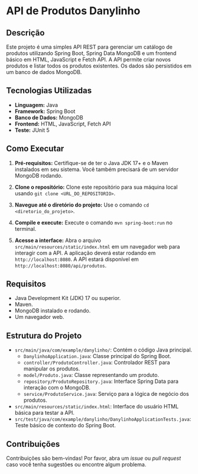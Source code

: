 # API de Produtos Danylinho

## Descrição

Este projeto é uma simples API REST para gerenciar um catálogo de produtos utilizando Spring Boot, Spring Data MongoDB e um frontend básico em HTML, JavaScript e Fetch API.  A API permite criar novos produtos e listar todos os produtos existentes. Os dados são persistidos em um banco de dados MongoDB.

## Tecnologias Utilizadas

* **Linguagem:** Java
* **Framework:** Spring Boot
* **Banco de Dados:** MongoDB
* **Frontend:** HTML, JavaScript, Fetch API
* **Teste:** JUnit 5

## Como Executar

1. **Pré-requisitos:**  Certifique-se de ter o Java JDK 17+ e o Maven instalados em seu sistema.  Você também precisará de um servidor MongoDB rodando.

2. **Clone o repositório:** Clone este repositório para sua máquina local usando `git clone <URL_DO_REPOSITORIO>`.

3. **Navegue até o diretório do projeto:**  Use o comando `cd <diretorio_do_projeto>`.

4. **Compile e execute:** Execute o comando `mvn spring-boot:run` no terminal.

5. **Acesse a interface:** Abra o arquivo `src/main/resources/static/index.html` em um navegador web para interagir com a API.  A aplicação deverá estar rodando em `http://localhost:8080`.  A API estará disponível em `http://localhost:8080/api/produtos`.

## Requisitos

* Java Development Kit (JDK) 17 ou superior.
* Maven.
* MongoDB instalado e rodando.
* Um navegador web.


## Estrutura do Projeto

* `src/main/java/com/example/danylinho/`: Contém o código Java principal.
    * `DanylinhoApplication.java`: Classe principal do Spring Boot.
    * `controller/ProdutoController.java`: Controlador REST para manipular os produtos.
    * `model/Produto.java`: Classe representando um produto.
    * `repository/ProdutoRepository.java`: Interface Spring Data para interação com o MongoDB.
    * `service/ProdutoService.java`: Serviço para a lógica de negócio dos produtos.
* `src/main/resources/static/index.html`: Interface do usuário HTML básica para testar a API.
* `src/test/java/com/example/danylinho/DanylinhoApplicationTests.java`: Teste básico de contexto do Spring Boot.


## Contribuições

Contribuições são bem-vindas!  Por favor, abra um *issue* ou *pull request* caso você tenha sugestões ou encontre algum problema.
